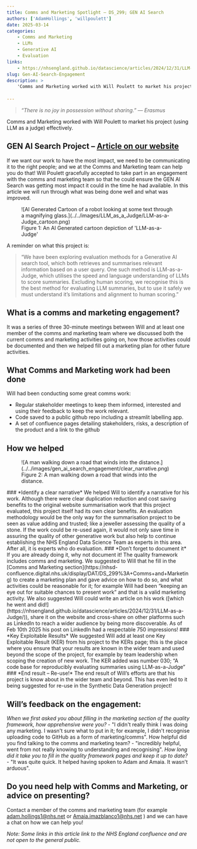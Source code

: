 ```yaml
---
title: Comms and Marketing Spotlight – DS_299; GEN AI Search
authors: ['AdamHollings', 'willpoulett']
date: 2025-03-14
categories: 
    - Comms and Marketing
    - LLMs
    - Generative AI
    - Evaluation
links:
    - https://nhsengland.github.io/datascience/articles/2024/12/31/LLM-as-a-Judge/
slug: Gen-AI-Search-Engagement
description: >
    'Comms and Marketing worked with Will Poulett to market his project (using LLM as a judge) effectively.'

---
```


>*“There is no joy in possession without sharing.”*
>*— Erasmus*

Comms and Marketing worked with Will Poulett to market his project (using LLM as a judge) effectively.
<!-- more -->

## GEN AI Search Project – [Article on our website](https://nhsengland.github.io/datascience/articles/2024/12/31/LLM-as-a-Judge/)

If we want our work to have the most impact, we need to be communicating it to the right people; and we at the Comms and Marketing team can help you do that! 
Will Poulett gracefully accepted to take part in an engagement with the comms and marketing team so that he could ensure the GEN AI Search was getting most impact it could in the time he had available. In this article we will run through what was being done well and what was improved.

<figure class="inline end" markdown>
![AI Generated Cartoon of a robot looking at some text through a magnifying glass.](../../images/LLM_as_a_Judge/LLM-as-a-Judge_cartoon.png)
<figcaption>Figure 1: An AI Generated cartoon depiction of 'LLM-as-a-Judge'</a></figcaption>
</figure>

A reminder on what this project is:
>“We have been exploring evaluation methods for a Generative AI search tool, which both retrieves 
>and  summarises relevant information based on a user query. One such method is LLM-as-a-Judge, which 
>utilises the speed and language understanding of LLMs to score summaries. Excluding human scoring, 
>we recognise this is the best method for evaluating LLM summaries, but to use it safely we must 
>understand it’s limitations and alignment to human scoring.”

## What is a comms and marketing engagement?
It was a series of three 30-minute meetings between Will and at least one member of the comms and marketing team where we discussed both the current comms and marketing activities going on, how those activities could be documented and then we helped fill out a marketing plan for other future activities. 

## What Comms and Marketing work had been done
Will had been conducting some great comms work:
-	Regular stakeholder meetings to keep them informed, interested and using their feedback to keep the work relevant.
-	Code saved to a public github repo including a streamlit labelling app. 
-	A set of confluence pages detailing stakeholders, risks, a description of the product and a link to the github 

## How we helped
<figure class="inline end" markdown>
![A man walking down a road that winds into the distance.](../../images/gen_ai_search_engagement/clear_narrative.png)
<figcaption>Figure 2: A man walking down a road that winds into the distance.</a></figcaption>
</figure>
### *Identify a clear narrative*
We helped Will to identify a narrative for his work. Although there were clear duplication reduction and cost saving benefits to the original website summarisation work that this project evaluated, this project itself had its own clear benefits. An evaluation methodology would be the only way for the summarisation project to be seen as value adding and trusted; like a jeweller assessing the quality of a stone. If the work could be re-used again, it would not only save time in assuring the quality of other generative work but also help to continue establishing the NHS England Data Science Team as experts in this area. After all, it is experts who do evaluation.
### *Don’t forget to document it*
If you are already doing it, why not document it! The quality framework includes comms and marketing. We suggested to Will that he fill in the [Comms and Marketing section](https://nhsd-confluence.digital.nhs.uk/display/DAT/DS_299%3A+Comms+and+Marketing) to create a marketing plan and gave advice on how to do so, and what activities could be reasonable for it; for example Will had been “keeping an eye out for suitable chances to present work” and that is a valid marketing activity. 
We also suggested Will could write an article on his work ([which he went and did!](https://nhsengland.github.io/datascience/articles/2024/12/31/LLM-as-a-Judge/)), share it on the website and cross-share on other platforms such as LinkedIn to reach a wider audience by being more discoverable. As of Feb 10th 2025 his post on LinkedIn had a respectable 750 impressions!
### *Key Exploitable Results*
We suggested Will add at least one Key Exploitable Result (KER) from his project to the KERs page; this is the place where you ensure that your results are known in the wider team and used beyond the scope of the project, for example by team leadership when scoping the creation of new work.
The KER added was number 030; “A code base for reproducibly evaluating summaries using LLM-as-a-Judge”
### *End result – Re-use!*
The end result of Will’s efforts are that his project is know about in the wider team and beyond. This has even led to it being suggested for re-use in the Synthetic Data Generation project!

## Will’s feedback on the engagement:
*When we first asked you about filling in the marketing section of the quality framework, how apprehensive were you?* - "I didn't really think I was doing any marketing. I wasn't sure what to put in it; for example, I didn't recognise uploading code to GitHub as a form of marketing/comms".
How helpful did you find talking to the comms and marketing team? - "incredibly helpful, went from not really knowing to understanding and recognising".
*How long did it take you to fill in the quality framework pages and keep it up to date?* - "It was quite quick. It helped having spoken to Adam and Amaia. It wasn't arduous".

## Do you need help with Comms and Marketing, or advice on presenting?
Contact a member of the comms and marketing team (for example [adam.hollings1@nhs.net](adam.hollings1@nhs.net) or [Amaia.imazblanco1@nhs.net](Amaia.imazblanco1@nhs.net) ) and we can have a chat on how we can help you! 

*Note: Some links in this article link to the NHS England confluence and are not open to the general public.*
